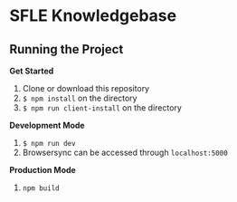 # SFLE Knowledgebase

## Running the Project

**Get Started**

1. Clone or download this repository
2. `$ npm install` on the directory
3. `$ npm run client-install` on the directory

**Development Mode**

1. `$ npm run dev`
3. Browsersync can be accessed through `localhost:5000`

**Production Mode**
1. `npm build`